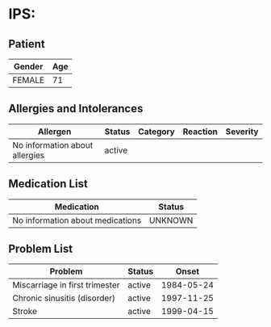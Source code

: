 # IPS:

## Patient

|Gender|Age|
|---|---|
|FEMALE|71|

## Allergies and Intolerances

|Allergen|Status|Category|Reaction|Severity|
|---|---|---|---|---|
|No information about allergies|active||||

## Medication List

|Medication|Status|
|---|---|
|No information about medications|UNKNOWN|

## Problem List

|Problem|Status|Onset|
|---|---|---|
|Miscarriage in first trimester|active|1984-05-24|
|Chronic sinusitis (disorder)|active|1997-11-25|
|Stroke|active|1999-04-15|
